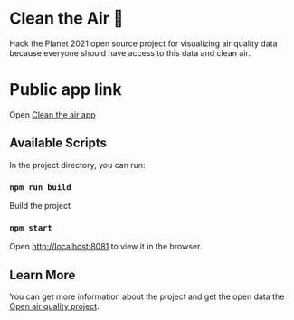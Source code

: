 # Clean the Air 🍃

Hack the Planet 2021 open source project for visualizing air quality data because everyone should have access to this data and clean air.
# Public app link

Open [Clean the air app](https://evening-sierra-65359.herokuapp.com/)
## Available Scripts

In the project directory, you can run:
### `npm run build`

Build the project
### `npm start`

Open [http://localhost:8081](http://localhost:8081) to view it in the browser.
## Learn More

You can get more information about the project and get the open data the [Open air quality project](https://openaq.org/#/why).

